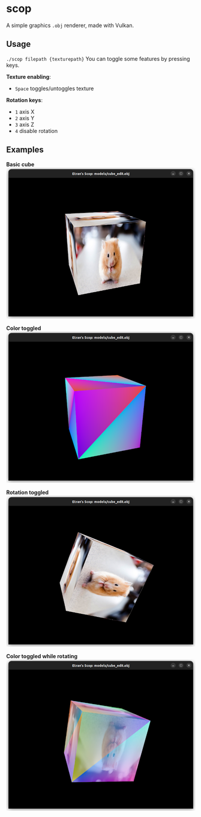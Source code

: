 # scop
A simple graphics `.obj` renderer, made with Vulkan.

## Usage
`./scop filepath {texturepath}`
You can toggle some features by pressing keys.

**Texture enabling**:
- `Space`	toggles/untoggles texture

**Rotation keys**:
- `1`	axis X
- `2`	axis Y
- `3`	axis Z
- `4`	disable rotation

## Examples

**Basic cube**
![Basic cube, with texture](./resource/basic_cube.png)

**Color toggled**
![Basic cube, with color](./resource/basic_cube_color.png)

**Rotation toggled**
![Basic cube, with texture and rotating](./resource/basic_cube_rot.png)

**Color toggled while rotating**
![Basic cube, with color transition](./resource/basic_cube_rot_trans.png)